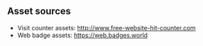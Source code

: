 ## Asset sources
* Visit counter assets: http://www.free-website-hit-counter.com
* Web badge assets: https://web.badges.world